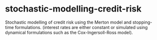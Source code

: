 # stochastic-modelling-credit-risk

Stochastic modelling of credit risk using the Merton model and stopping-time formulations. (interest rates are either constant or simulated using dynamical formulations such as the Cox-Ingersoll-Ross model).

